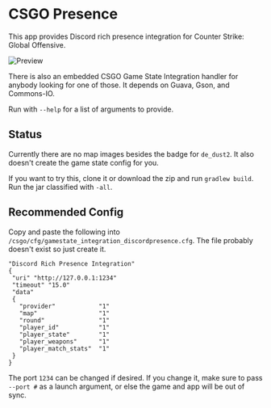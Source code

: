 # CSGO Presence

This app provides Discord rich presence integration for Counter Strike: Global Offensive.

![Preview](https://cdn.discordapp.com/attachments/168162260852670465/392506022272696320/unknown.png)

There is also an embedded CSGO Game State Integration handler for anybody looking for one of those. It depends on Guava, Gson, and Commons-IO.

Run with `--help` for a list of arguments to provide.

## Status

Currently there are no map images besides the badge for `de_dust2`. It also doesn't create the game state config for you.

If you want to try this, clone it or download the zip and run `gradlew build`. Run the jar classified with `-all`.

## Recommended Config

Copy and paste the following into `/csgo/cfg/gamestate_integration_discordpresence.cfg`. The file probably doesn't exist so just create it.

```
"Discord Rich Presence Integration"
{
 "uri" "http://127.0.0.1:1234"
 "timeout" "15.0"
 "data"
 {
   "provider"            "1"
   "map"                 "1"
   "round"               "1"
   "player_id"           "1"
   "player_state"        "1"
   "player_weapons"      "1"
   "player_match_stats"  "1"
 }
}
```

The port `1234` can be changed if desired. If you change it, make sure to pass `--port #` as a launch argument, or else the game and app will be out of sync.